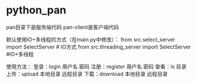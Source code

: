 # python_pan

pan目录下是服务端代码
pan-client是客户端代码

默认使用IO+多线程的方式（在main.py中修改）：
from src.select_server import SelectServer  # IO方式
from src.threading_server import SelectServer  #IO+多线程

使用方法：
登录：login 用户名 密码
注册：register 用户名 密码
查看：ls 目录
上传：upload 本地目录 远程目录
下载：download 本地目录 远程目录 
